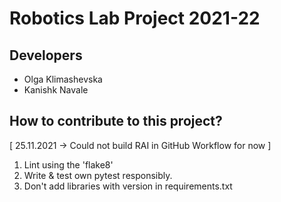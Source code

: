 # Robotics Lab Project 2021-22

## Developers

* Olga Klimashevska
* Kanishk Navale

## How to contribute to this project?

[ 25.11.2021 -> Could not build RAI in GitHub Workflow for now ]

1. Lint using the 'flake8'
2. Write & test own pytest responsibly.
3. Don't add libraries with version in requirements.txt
